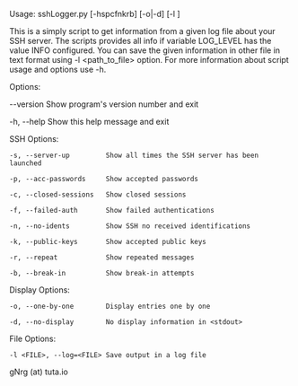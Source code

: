 Usage: sshLogger.py [-hspcfnkrb] [-o|-d] [-l <file>]

This is a simply script to get information from a given log file
about your SSH server. The scripts provides all info  if variable LOG_LEVEL
has the value INFO configured.  You can save the given information in other
file in  text format using -l <path_to_file> option. For more  information
about script usage and options use -h.

Options:

  --version               Show program's version number and exit
  
  -h, --help              Show this help message and exit
  

  SSH Options:
  
    -s, --server-up         Show all times the SSH server has been launched
    
    -p, --acc-passwords     Show accepted passwords
    
    -c, --closed-sessions   Show closed sessions
    
    -f, --failed-auth       Show failed authentications
    
    -n, --no-idents         Show SSH no received identifications
    
    -k, --public-keys       Show accepted public keys
    
    -r, --repeat            Show repeated messages
    
    -b, --break-in          Show break-in attempts
    

  Display Options:
  
    -o, --one-by-one        Display entries one by one
    
    -d, --no-display        No display information in <stdout>
    

  File Options:
  
    -l <FILE>, --log=<FILE> Save output in a log file


gNrg (at) tuta.io

